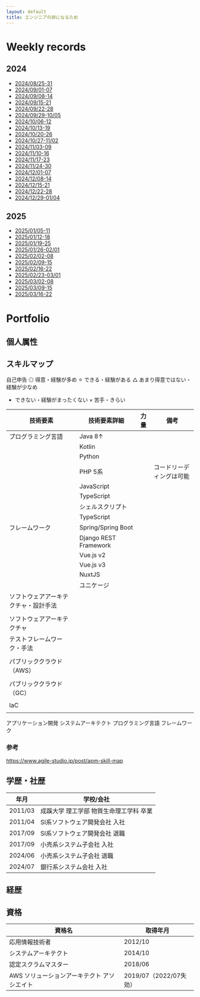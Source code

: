 ```yaml
---
layout: default
title: エンジニアの卵になるため
---
```


# Weekly records

## 2024
* [2024/08/25-31](weekly-records/2024/0825-31.md)
* [2024/09/01-07](weekly-records/2024/0901-07.md)
* [2024/09/08-14](weekly-records/2024/0908-14.md)
* [2024/09/15-21](weekly-records/2024/0915-21.md)
* [2024/09/22-28](weekly-records/2024/0922-28.md)
* [2024/09/29-10/05](weekly-records/2024/0929-1005.md)
* [2024/10/06-12](weekly-records/2024/1006-12.md)
* [2024/10/13-19](weekly-records/2024/1013-19.md)
* [2024/10/20-26](weekly-records/2024/1020-26.md)
* [2024/10/27-11/02](weekly-records/2024/1027-1102.md)
* [2024/11/03-09](weekly-records/2024/1103-09.md)
* [2024/11/10-16](weekly-records/2024/1110-16.md)
* [2024/11/17-23](weekly-records/2024/1117-23.md)
* [2024/11/24-30](weekly-records/2024/1124-30.md)
* [2024/12/01-07](weekly-records/2024/1201-07.md)
* [2024/12/08-14](weekly-records/2024/1208-14.md)
* [2024/12/15-21](weekly-records/2024/1215-21.md)
* [2024/12/22-28](weekly-records/2024/1222-28.md)
* [2024/12/29-01/04](weekly-records/2024/1229-0104.md)

## 2025
* [2025/01/05-11](weekly-records/2025/0105-11.md)
* [2025/01/12-18](weekly-records/2025/0112-18.md)
* [2025/01/19-25](weekly-records/2025/0119-25.md)
* [2025/01/26-02/01](weekly-records/2025/0126-0201.md)
* [2025/02/02-08](weekly-records/2025/0202-08.md)
* [2025/02/09-15](weekly-records/2025/0209-15.md)
* [2025/02/16-22](weekly-records/2025/0216-22.md)
* [2025/02/23-03/01](weekly-records/2025/0223-0301.md)
* [2025/03/02-08](weekly-records/2025/0302-08.md)
* [2025/03/09-15](weekly-records/2025/0309-15.md)
* [2025/03/16-22](weekly-records/2025/0316-22.md)

# Portfolio

## 個人属性

## スキルマップ

自己申告
◎︎ 得意・経験が多め
⚪︎ できる・経験がある
△ あまり得意ではない・経験が少なめ
- できない・経験がまったくない
× 苦手・きらい



| 技術要素               | 技術要素詳細                | 力量 | 備考           | 
|--------------------|-----------------------|----|--------------|
| プログラミング言語          | Java 8↑               |    |              |
|                    | Kotlin                |    |              |
|                    | Python                |    |              |
|                    | PHP 5系                |    | コードリーディングは可能 |
|                    | JavaScript            |    |              |
|                    | TypeScript            |    |              |
|                    | シェルスクリプト              |    |              |
|                    | TypeScript            |    |              |
| フレームワーク            | Spring/Spring Boot    |    |              |
|                    | Django REST Framework |    |              |
|                    | Vue.js v2             |    |              |
|                    | Vue.js v3             |    |              |
|                    | NuxtJS                |    |              |
|                    | ユニケージ                 |    |              |
| ソフトウェアアーキテクチャ・設計手法 |                       |    |              |
|                    |                       |    |              |
| ソフトウェアアーキテクチャ      |                       |    |              |
| テストフレームワーク・手法      |                       |    |              |
|                    |                       |    |              |
| パブリッククラウド（AWS）     |                       |    |              |
|                    |                       |    |              |
| パブリッククラウド（GC）      |                       |    |              |
|                    |                       |    |              |
| IaC                |                       |    |              |
|                    |                       |    |              |

アプリケーション開発
システムアーキテクト
プログラミング言語
フレームワーク

### 参考
https://www.agile-studio.jp/post/apm-skill-map


## 学歴・社歴

| 年月      | 学校/会社                 | 
|---------|-----------------------|
| 2011/03 | 成蹊大学 理工学部 物質生命理工学科 卒業 |
| 2011/04 | SI系ソフトウェア開発会社 入社      |
| 2017/09 | SI系ソフトウェア開発会社 退職      |
| 2017/09 | 小売系システム子会社 入社         |
| 2024/06 | 小売系システム子会社 退職         |
| 2024/07 | 銀行系システム会社 入社          |

## 経歴

## 資格

| 資格名                      | 取得年月               |
|--------------------------|--------------------|
| 応用情報技術者                  | 2012/10            |
| システムアーキテクト               | 2014/10            |
| 認定スクラムマスター               | 2018/06            |
| AWS ソリューションアーキテクト アソシエイト | 2019/07（2022/07失効） |

## 

